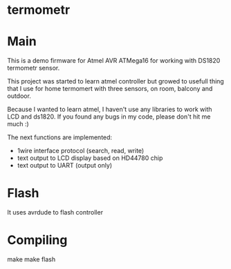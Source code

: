 termometr
=========

# Main

This is a demo firmware for Atmel AVR ATMega16 for working with DS1820 termometr sensor.

This project was started to learn atmel controller but growed to usefull thing that
I use for home termomert with three sensors, on room, balcony and outdoor.

Because I wanted to learn atmel, I haven't use any libraries to work with LCD and ds1820.
If you found any bugs in my code, please don't hit me much :) 

The next functions are implemented:
- 1wire interface protocol (search, read, write)
- text output to LCD display based on HD44780 chip
- text output to UART (output only)

# Flash

It uses avrdude to flash controller

# Compiling

make
make flash
